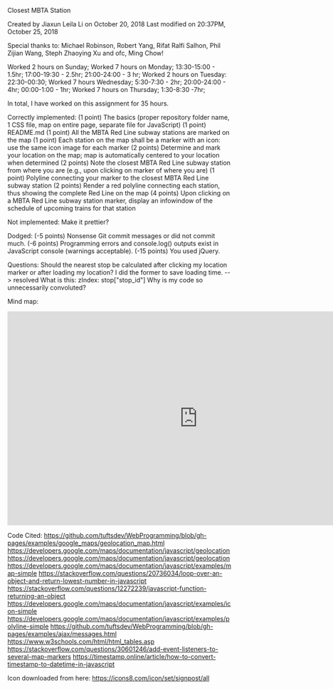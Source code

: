 Closest MBTA Station 

Created by Jiaxun Leila Li on October 20, 2018
Last modified on 20:37PM, October 25, 2018

Special thanks to: 
Michael Robinson, Robert Yang, Rifat Ralfi Salhon, Phil Zijian Wang, Steph Zhaoying Xu and ofc, Ming Chow! 

Worked 2 hours on Sunday; 
Worked 7 hours on Monday;
	13:30-15:00 - 1.5hr;
	17:00-19:30 - 2.5hr;
	21:00-24:00 - 3 hr;
Worked 2 hours on Tuesday:
	22:30-00:30;
Worked 7 hours Wednesday;
	5:30-7:30 - 2hr;
	20:00-24:00 - 4hr;
	00:00-1:00	- 1hr;
Worked 7 hours on Thursday; 
	1:30-8:30 -7hr;

In total, I have worked on this assignment for 35 hours. 

Correctly implemented: 
(1 point) The basics (proper repository folder name, 1 CSS file, map on entire page, separate file for JavaScript)
(1 point) README.md
(1 point) All the MBTA Red Line subway stations are marked on the map
(1 point) Each station on the map shall be a marker with an icon: use the same icon image for each marker
(2 points) Determine and mark your location on the map; map is automatically centered to your location when determined
(2 points) Note the closest MBTA Red Line subway station from where you are (e.g., upon clicking on marker of where you are)
(1 point) Polyline connecting your marker to the closest MBTA Red Line subway station
(2 points) Render a red polyline connecting each station, thus showing the complete Red Line on the map
(4 points) Upon clicking on a MBTA Red Line subway station marker, display an infowindow of the schedule of upcoming trains for that station

Not implemented: 
Make it prettier? 

Dodged: 
(-5 points) Nonsense Git commit messages or did not commit much.
(-6 points) Programming errors and console.log() outputs exist in JavaScript console (warnings acceptable).
(-15 points) You used jQuery.

Questions: 
Should the nearest stop be calculated after clicking my location marker or after loading my location? I did the former to save loading time. --> resolved
What is this: zIndex: stop["stop_id"] 
Why is my code so unnecessarily convoluted? 

Mind map: 
<iframe width='853' height='480' src='https://embed.coggle.it/diagram/W86XHeExeUO3X1qn/4c3714a0d68f4caccc2e819c13c5811e95de854cfac76002c5fec62702981cbd' frameborder='0' allowfullscreen></iframe>

Code Cited: 
https://github.com/tuftsdev/WebProgramming/blob/gh-pages/examples/google_maps/geolocation_map.html
https://developers.google.com/maps/documentation/javascript/geolocation
https://developers.google.com/maps/documentation/javascript/geolocation
https://developers.google.com/maps/documentation/javascript/examples/map-simple
https://stackoverflow.com/questions/20736034/loop-over-an-object-and-return-lowest-number-in-javascript
https://stackoverflow.com/questions/12272239/javascript-function-returning-an-object
https://developers.google.com/maps/documentation/javascript/examples/icon-simple
https://developers.google.com/maps/documentation/javascript/examples/polyline-simple
https://github.com/tuftsdev/WebProgramming/blob/gh-pages/examples/ajax/messages.html
https://www.w3schools.com/html/html_tables.asp
https://stackoverflow.com/questions/30601246/add-event-listeners-to-several-map-markers
https://timestamp.online/article/how-to-convert-timestamp-to-datetime-in-javascript

Icon downloaded from here: https://icons8.com/icon/set/signpost/all

